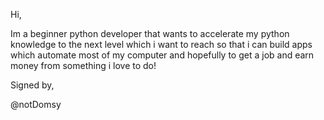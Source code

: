 Hi,

Im a beginner python developer that wants to accelerate my python knowledge to the next level
which i want to reach so that i can build apps which automate most of my computer and 
hopefully to get a job and earn money from something i love to do!

Signed by,

@notDomsy
